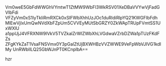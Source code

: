 Vm0weE5GbFdWWGhVYmtwT1ZtMW9WbFl3WkRSV01XeDBaVVYwVjFadGVIbFdi
VFZyVm0xS1IyTkliRmRXCk0xSlFWbXhhUzJOc1duRldiRlpYQ21KWGFIbFdh
MlEwVjIxUmQwNVdXbFZpUm5CVVEyMUtSbGRZY0ZkWApTRUpFVmtSS1UxWXlU
a1ppUjJ4VFRXNW9lVkV5TVZkalZrWlZWbXhLVGdwaVZrbDZWa1pTUzFKdFZs
ZFgKYkZaT1VsaFNSVmx0Y3pGalZtUjBXWHBzVVZWWE9VeFpWbVJIVG1kdlMy
UnRWbllLQ25GbWJnPT0KCnplbA==

hzr